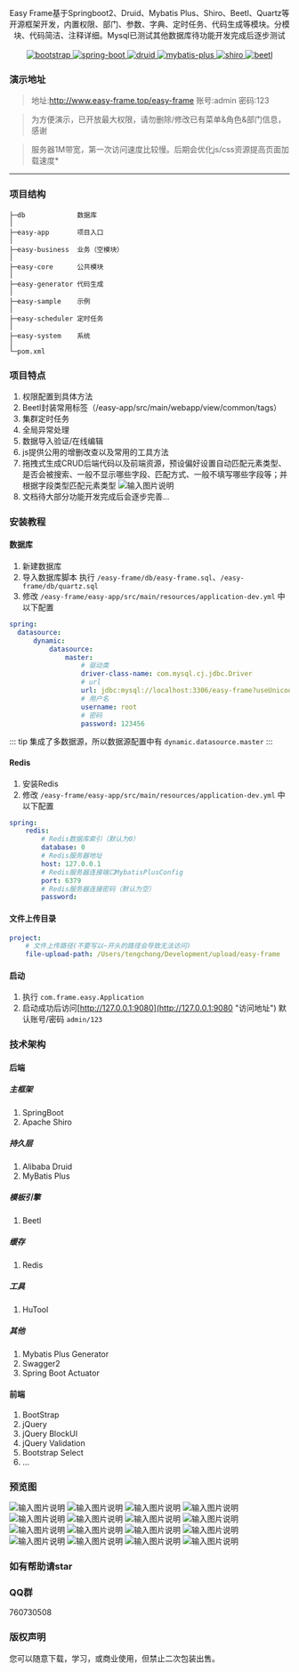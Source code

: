 <p align="center">
    <p align="center">
        Easy Frame基于Springboot2、Druid、Mybatis Plus、Shiro、Beetl、Quartz等开源框架开发，内置权限、部门、参数、字典、定时任务、代码生成等模块。分模块、代码简洁、注释详细。Mysql已测试其他数据库待功能开发完成后逐步测试
        <br>      
        <br>
        <a href="https://getbootstrap.com">
            <img src="https://img.shields.io/badge/Bootstrap-4-blue.svg" alt="bootstrap">
        </a> 
        <a href="https://spring.io/projects/spring-boot">
            <img src="https://img.shields.io/badge/SpringBoot-2.1.1-green.svg" alt="spring-boot">
        </a>
        <a href="https://github.com/alibaba/druid">
            <img src="https://img.shields.io/badge/Druid-1.1.10-red.svg" alt="druid">
        </a>
        <a href="http://mp.baomidou.com">
            <img src="https://img.shields.io/badge/MybatisPlus-3.1.0-yellowgreen.svg" alt="mybatis-plus">
        </a>  
        <a href="https://shiro.apache.org">
            <img src="https://img.shields.io/badge/Shiro-1.4.0-brightgreen.svg" alt="shiro">
        </a>
        <a href="http://ibeetl.com">
            <img src="https://img.shields.io/badge/beetl-2.9.10-orange.svg" alt="beetl">
        </a>
    </p>
</p>

### 演示地址
>地址:http://www.easy-frame.top/easy-frame
账号:admin
密码:123

>为方便演示，已开放最大权限，请勿删除/修改已有菜单&角色&部门信息，感谢

>服务器1M带宽，第一次访问速度比较慢。后期会优化js/css资源提高页面加载速度*
---
### 项目结构
```
├─db             数据库
│
├─easy-app       项目入口
│
├─easy-business  业务（空模块）
│
├─easy-core      公共模块
│
├─easy-generator 代码生成
│
├─easy-sample    示例
│
├─easy-scheduler 定时任务
│
├─easy-system    系统
│  
└─pom.xml
```
### 项目特点
1. 权限配置到具体方法
2. Beetl封装常用标签（/easy-app/src/main/webapp/view/common/tags）
3. 集群定时任务
4. 全局异常处理
5. 数据导入验证/在线编辑
6. js提供公用的增删改查以及常用的工具方法
7. 拖拽式生成CRUD后端代码以及前端资源，预设偏好设置自动匹配元素类型、是否会被搜索、一般不显示哪些字段、匹配方式、一般不填写哪些字段等；并根据字段类型匹配元素类型
![输入图片说明](https://images.gitee.com/uploads/images/2019/0529/111723_a8b1e58c_74191.gif "video.gif")
8. 文档待大部分功能开发完成后会逐步完善...

### 安装教程
#### 数据库
1. 新建数据库
2. 导入数据库脚本 执行 `/easy-frame/db/easy-frame.sql`、`/easy-frame/db/quartz.sql`
3. 修改 `/easy-frame/easy-app/src/main/resources/application-dev.yml` 中以下配置
```yml
spring:
  datasource:
      dynamic:
          datasource:
              master:
                  # 驱动类
                  driver-class-name: com.mysql.cj.jdbc.Driver
                  # url
                  url: jdbc:mysql://localhost:3306/easy-frame?useUnicode=true&characterEncoding=utf-8&useSSL=false&allowMulQueries=true&allowMultiQueries=true&serverTimezone=Asia/Shanghai
                  # 用户名
                  username: root
                  # 密码
                  password: 123456
```
::: tip
集成了多数据源，所以数据源配置中有 `dynamic.datasource.master`
:::
#### Redis
1. 安装Redis
3. 修改 `/easy-frame/easy-app/src/main/resources/application-dev.yml` 中以下配置
```yml
spring:
    redis:
        # Redis数据库索引（默认为0）
        database: 0
        # Redis服务器地址
        host: 127.0.0.1
        # Redis服务器连接端口MybatisPlusConfig
        port: 6379
        # Redis服务器连接密码（默认为空）
        password:
```
#### 文件上传目录
```yml
project:
    # 文件上传路径(不要写以~开头的路径会导致无法访问)
    file-upload-path: /Users/tengchong/Development/upload/easy-frame
```
#### 启动
1. 执行 `com.frame.easy.Application`
2. 启动成功后访问[http://127.0.0.1:9080](http://127.0.0.1:9080 "访问地址") 默认账号/密码 `admin/123`

### 技术架构
#### 后端
##### 主框架
1. SpringBoot
2. Apache Shiro
##### 持久层
1. Alibaba Druid
2. MyBatis Plus
##### 模板引擎
1. Beetl
##### 缓存
1. Redis
##### 工具
1. HuTool
##### 其他
1. Mybatis Plus Generator 
2. Swagger2
3. Spring Boot Actuator
#### 前端
1. BootStrap
2. jQuery
3. jQuery BlockUI
4. jQuery Validation
5. Bootstrap Select
6. ...

### 预览图
![输入图片说明](https://images.gitee.com/uploads/images/2019/0620/231235_9f16bd53_74191.png "huaban (9).png")
![输入图片说明](https://images.gitee.com/uploads/images/2019/0625/221353_d4769024_74191.png "huaban (10).png")
![输入图片说明](https://images.gitee.com/uploads/images/2019/0620/231304_d7705be0_74191.png "huaban (8).png")
![输入图片说明](https://images.gitee.com/uploads/images/2019/0620/231317_1555f7f6_74191.png "huaban (7).png")
![输入图片说明](https://images.gitee.com/uploads/images/2019/0620/231325_57b5fcd7_74191.png "huaban (6).png")
![输入图片说明](https://images.gitee.com/uploads/images/2019/0605/115436_52eeedfb_74191.png "huaban (2).png")
![输入图片说明](https://images.gitee.com/uploads/images/2019/0529/110942_5221382f_74191.png "huaban (1).png")
![输入图片说明](https://images.gitee.com/uploads/images/2019/0529/110953_7faa5cef_74191.png "huaban (3).png")
![输入图片说明](https://images.gitee.com/uploads/images/2019/0611/132304_25b9dfb1_74191.png "huaban (3).png")
![输入图片说明](https://images.gitee.com/uploads/images/2019/0529/111011_09d9dec2_74191.png "huaban (5).png")
![输入图片说明](https://images.gitee.com/uploads/images/2019/0529/111019_6719c63d_74191.png "huaban (6).png")
![输入图片说明](https://images.gitee.com/uploads/images/2019/0529/111027_0ada2520_74191.png "huaban (7).png")
![输入图片说明](https://images.gitee.com/uploads/images/2019/0529/111034_f6817b23_74191.png "huaban (8).png")
![输入图片说明](https://images.gitee.com/uploads/images/2019/0529/111043_60eed999_74191.png "huaban (9).png")
![输入图片说明](https://images.gitee.com/uploads/images/2019/0605/115502_f8449930_74191.png "huaban (3).png")
![输入图片说明](https://images.gitee.com/uploads/images/2019/0605/115526_aaf7ac41_74191.png "huaban (4).png")
### 如有帮助请star

### QQ群
760730508

### 版权声明
您可以随意下载，学习，或商业使用，但禁止二次包装出售。